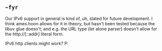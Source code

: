 ## `~fyr`
Our IPv6 support in general is kind of, uh, slated for future development. I think ames.hoon allows for it in theory, but hasn't been tested because the libuv glue doesn't; and e.g. the URL type (let alone parser) doesn't allow for the http://[::addr] literal form.

IPv6 http clients might work? P: